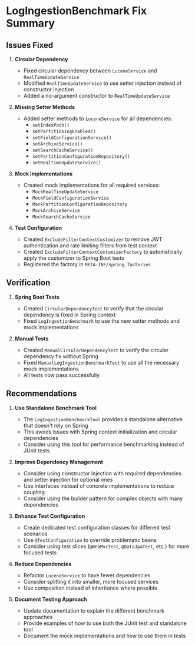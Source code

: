 # LogIngestionBenchmark Fix Summary

## Issues Fixed

1. **Circular Dependency**
   - Fixed circular dependency between `LuceneService` and `RealTimeUpdateService`
   - Modified `RealTimeUpdateService` to use setter injection instead of constructor injection
   - Added a no-argument constructor to `RealTimeUpdateService`

2. **Missing Setter Methods**
   - Added setter methods to `LuceneService` for all dependencies:
     - `setIndexPath()`
     - `setPartitioningEnabled()`
     - `setFieldConfigurationService()`
     - `setArchiveService()`
     - `setSearchCacheService()`
     - `setPartitionConfigurationRepository()`
     - `setRealTimeUpdateService()`

3. **Mock Implementations**
   - Created mock implementations for all required services:
     - `MockRealTimeUpdateService`
     - `MockFieldConfigurationService`
     - `MockPartitionConfigurationRepository`
     - `MockArchiveService`
     - `MockSearchCacheService`

4. **Test Configuration**
   - Created `ExcludeFilterContextCustomizer` to remove JWT authentication and rate limiting filters from test context
   - Created `ExcludeFilterContextCustomizerFactory` to automatically apply the customizer to Spring Boot tests
   - Registered the factory in `META-INF/spring.factories`

## Verification

1. **Spring Boot Tests**
   - Created `CircularDependencyTest` to verify that the circular dependency is fixed in Spring context
   - Fixed `LogIngestionBenchmark` to use the new setter methods and mock implementations

2. **Manual Tests**
   - Created `ManualCircularDependencyTest` to verify the circular dependency fix without Spring
   - Fixed `ManualLogIngestionBenchmarkTest` to use all the necessary mock implementations
   - All tests now pass successfully

## Recommendations

1. **Use Standalone Benchmark Tool**
   - The `LogIngestionBenchmarkTool` provides a standalone alternative that doesn't rely on Spring
   - This avoids issues with Spring context initialization and circular dependencies
   - Consider using this tool for performance benchmarking instead of JUnit tests

2. **Improve Dependency Management**
   - Consider using constructor injection with required dependencies and setter injection for optional ones
   - Use interfaces instead of concrete implementations to reduce coupling
   - Consider using the builder pattern for complex objects with many dependencies

3. **Enhance Test Configuration**
   - Create dedicated test configuration classes for different test scenarios
   - Use `@TestConfiguration` to override problematic beans
   - Consider using test slices (`@WebMvcTest`, `@DataJpaTest`, etc.) for more focused tests

4. **Reduce Dependencies**
   - Refactor `LuceneService` to have fewer dependencies
   - Consider splitting it into smaller, more focused services
   - Use composition instead of inheritance where possible

5. **Document Testing Approach**
   - Update documentation to explain the different benchmark approaches
   - Provide examples of how to use both the JUnit test and standalone tool
   - Document the mock implementations and how to use them in tests